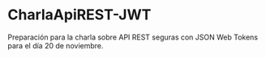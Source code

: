 # CharlaApiREST-JWT
Preparación para la charla sobre API REST seguras con JSON Web Tokens para el día 20 de noviembre.
